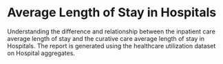 # Average Length of Stay in Hospitals

Understanding the difference and relationship between the inpatient care average length of stay and the curative care average length of stay in Hospitals.
The report is generated using the healthcare utilization dataset on Hospital aggregates.

